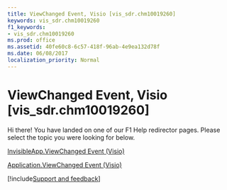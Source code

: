 ```yaml
---
title: ViewChanged Event, Visio [vis_sdr.chm10019260]
keywords: vis_sdr.chm10019260
f1_keywords:
- vis_sdr.chm10019260
ms.prod: office
ms.assetid: 40fe60c8-6c57-418f-96ab-4e9ea132d78f
ms.date: 06/08/2017
localization_priority: Normal
---
```



# ViewChanged Event, Visio [vis_sdr.chm10019260]

Hi there! You have landed on one of our F1 Help redirector pages. Please select the topic you were looking for below.

[InvisibleApp.ViewChanged Event (Visio)](https://msdn.microsoft.com/library/6c69423e-50fa-af13-b198-bb628df17440%28Office.15%29.aspx)

[Application.ViewChanged Event (Visio)](https://msdn.microsoft.com/library/2cb8dbfb-100c-1fe3-05c5-bb9a2d97075a%28Office.15%29.aspx)

[!include[Support and feedback](~/includes/feedback-boilerplate.md)]